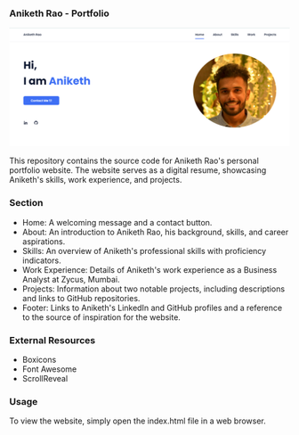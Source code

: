 ### Aniketh Rao - Portfolio

![portfolio.PNG](portfolio.PNG)

This repository contains the source code for Aniketh Rao's personal portfolio website. The website serves as a digital resume, showcasing Aniketh's skills, work experience, and projects.

### Section
- Home: A welcoming message and a contact button.
- About: An introduction to Aniketh Rao, his background, skills, and career aspirations.
- Skills: An overview of Aniketh's professional skills with proficiency indicators.
- Work Experience: Details of Aniketh's work experience as a Business Analyst at Zycus, Mumbai.
- Projects: Information about two notable projects, including descriptions and links to GitHub repositories.
- Footer: Links to Aniketh's LinkedIn and GitHub profiles and a reference to the source of inspiration for the website.

### External Resources
- Boxicons
- Font Awesome
- ScrollReveal

### Usage
To view the website, simply open the index.html file in a web browser.



